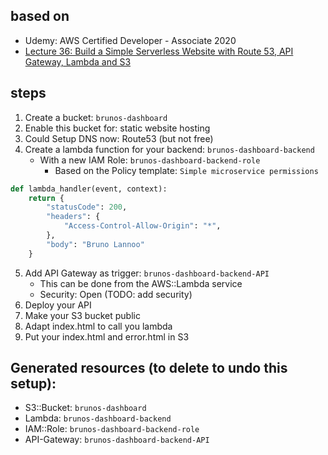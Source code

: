 ## based on
* Udemy: AWS Certified Developer - Associate 2020
* [Lecture 36: Build a Simple Serverless Website with Route 53, API Gateway, Lambda and S3](https://www.udemy.com/course/aws-certified-developer-associate/learn/lecture/2442592#overview)

## steps
1) Create a bucket: `brunos-dashboard`
2) Enable this bucket for: static website hosting
3) Could Setup DNS now: Route53 (but not free)
4) Create a lambda function for your backend: `brunos-dashboard-backend`
    * With a new IAM Role: `brunos-dashboard-backend-role`
        * Based on the Policy template: `Simple microservice permissions`
```python
def lambda_handler(event, context):
    return {
        "statusCode": 200,
        "headers": {
            "Access-Control-Allow-Origin": "*",
        },
        "body": "Bruno Lannoo"
    }
```
5) Add API Gateway as trigger: `brunos-dashboard-backend-API`
    * This can be done from the AWS::Lambda service
    * Security: Open (TODO: add security)
6) Deploy your API
7) Make your S3 bucket public
8) Adapt index.html to call you lambda
9) Put your index.html and error.html in S3

## Generated resources (to delete to undo this setup):
* S3::Bucket: `brunos-dashboard`
* Lambda: `brunos-dashboard-backend`
* IAM::Role: `brunos-dashboard-backend-role`
* API-Gateway: `brunos-dashboard-backend-API`